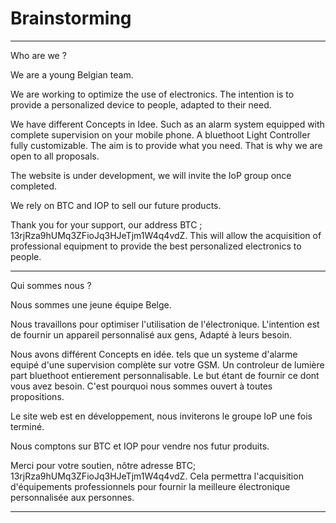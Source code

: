 
# Brainstorming

---------------------------------------------------------------------------------------------

Who are we ?

We are a young Belgian team.

We are working to optimize the use of electronics.
The intention is to provide a personalized device to people, adapted to their need.

We have different Concepts in Idee.
Such as an alarm system equipped with complete supervision on your mobile phone.
A bluethoot Light Controller fully customizable.
The aim is to provide what you need.
That is why we are open to all proposals.

The website is under development, we will invite the IoP group once completed.

We rely on BTC and IOP to sell our future products.

Thank you for your support, our address BTC ; 13rjRza9hUMq3ZFioJq3HJeTjm1W4q4vdZ.
This will allow the acquisition of professional equipment to provide the best personalized electronics to people.

---------------------------------------------------------------------------------------------

Qui sommes nous ? 

Nous sommes une jeune équipe Belge. 

Nous travaillons pour optimiser l'utilisation de l'électronique.
L'intention est de fournir un appareil personnalisé aux gens, Adapté à leurs besoin.

Nous avons différent Concepts en idée.
tels que un systeme d'alarme equipé d'une supervision complète sur votre GSM.
Un controleur de lumière part bluethoot entierement personnalisable.
Le but étant de fournir ce dont vous avez besoin.
C'est pourquoi nous sommes ouvert à toutes propositions.

Le site web est en développement, nous inviterons le groupe IoP une fois terminé.

Nous comptons sur BTC et IOP pour vendre nos futur produits.

Merci pour votre soutien, nôtre adresse BTC; 13rjRza9hUMq3ZFioJq3HJeTjm1W4q4vdZ.
Cela permettra l'acquisition d'équipements professionnels pour fournir la meilleure électronique personnalisée aux personnes.

---------------------------------------------------------------------------------------------

